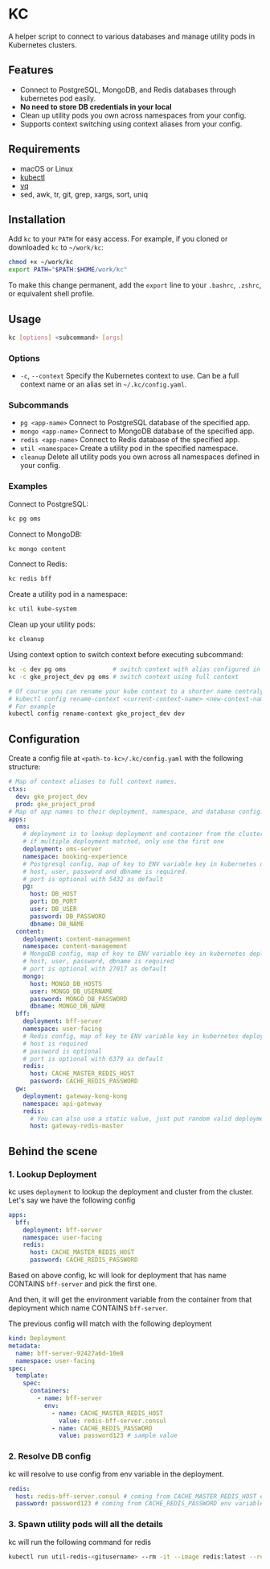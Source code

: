 # KC

A helper script to connect to various databases and manage utility pods in Kubernetes clusters.

## Features
- Connect to PostgreSQL, MongoDB, and Redis databases through kubernetes pod easily.
- **No need to store DB credentials in your local**
- Clean up utility pods you own across namespaces from your config.
- Supports context switching using context aliases from your config.

## Requirements
- macOS or Linux
- [kubectl](https://kubernetes.io/docs/tasks/tools/)
- [yq](https://github.com/mikefarah/yq)
- sed, awk, tr, git, grep, xargs, sort, uniq

## Installation

Add `kc` to your `PATH` for easy access. For example, if you cloned or downloaded `kc` to `~/work/kc`:

```sh
chmod +x ~/work/kc
export PATH="$PATH:$HOME/work/kc"
```

To make this change permanent, add the `export` line to your `.bashrc`, `.zshrc`, or equivalent shell profile.

## Usage

```sh
kc [options] <subcommand> [args]
```

### Options
- `-c`, `--context`  Specify the Kubernetes context to use. Can be a full context name or an alias set in `~/.kc/config.yaml`.

### Subcommands
- `pg <app-name>`      Connect to PostgreSQL database of the specified app.
- `mongo <app-name>`   Connect to MongoDB database of the specified app.
- `redis <app-name>`   Connect to Redis database of the specified app.
- `util <namespace>`   Create a utility pod in the specified namespace.
- `cleanup`            Delete all utility pods you own across all namespaces defined in your config.

### Examples

Connect to PostgreSQL:
```sh
kc pg oms
```

Connect to MongoDB:
```sh
kc mongo content
```

Connect to Redis:
```sh
kc redis bff
```

Create a utility pod in a namespace:
```sh
kc util kube-system
```

Clean up your utility pods:
```sh
kc cleanup
```

Using context option to switch context before executing subcommand:
```sh
kc -c dev pg oms             # switch context with alias configured in .kc/config.yaml
kc -c gke_project_dev pg oms # switch context using full context

# Of course you can rename your kube context to a shorter name centraly using the following command
# kubectl config rename-context <current-context-name> <new-context-name>
# For example
kubectl config rename-context gke_project_dev dev
```

## Configuration

Create a config file at `<path-to-kc>/.kc/config.yaml` with the following structure:

```yaml
# Map of context aliases to full context names.
ctxs:
  dev: gke_project_dev
  prod: gke_project_prod
# Map of app names to their deployment, namespace, and database config.
apps:
  oms:
    # deployment is to lookup deployment and container from the cluster.
    # if multiple deployment matched, only use the first one
    deployment: oms-server
    namespace: booking-experience
    # Postgresql config, map of key to ENV variable key in kubernetes deployment
    # host, user, password and dbname is required. 
    # port is optional with 5432 as default
    pg:
      host: DB_HOST
      port: DB_PORT
      user: DB_USER
      password: DB_PASSWORD
      dbname: DB_NAME
  content:
    deployment: content-management
    namespace: content-management
    # MongoDB config, map of key to ENV variable key in kubernetes deployment.
    # host, user, password, dbname is required
    # port is optional with 27017 as default
    mongo:
      host: MONGO_DB_HOSTS
      user: MONGO_DB_USERNAME
      password: MONGO_DB_PASSWORD
      dbname: MONGO_DB_NAME
  bff:
    deployment: bff-server
    namespace: user-facing
    # Redis config, map of key to ENV variable key in kubernetes deployment.
    # host is required
    # password is optional
    # port is optional with 6379 as default
    redis:
      host: CACHE_MASTER_REDIS_HOST
      password: CACHE_REDIS_PASSWORD
  gw:
    deployment: gateway-kong-kong
    namespace: api-gateway
    redis:
      # You can also use a static value, just put random valid deployment and namespace.
      host: gateway-redis-master
```

## Behind the scene
### 1. Lookup Deployment
kc uses `deployment` to lookup the deployment and cluster from the cluster. Let's say we have the following config
```yaml
apps:
  bff:
    deployment: bff-server
    namespace: user-facing
    redis:
      host: CACHE_MASTER_REDIS_HOST
      password: CACHE_REDIS_PASSWORD
```
Based on above config, kc will look for deployment that has name CONTAINS `bff-server` and pick the first one.

And then, it will get the environment variable from the container from that deployment which name CONTAINS `bff-server`.

The previous config will match with the following deployment
```yaml
kind: Deployment
metadata:
  name: bff-server-92427a6d-10e8
  namespace: user-facing
spec:
  template:
    spec:
      containers:
        - name: bff-server
          env:
            - name: CACHE_MASTER_REDIS_HOST
              value: redis-bff-server.consul
            - name: CACHE_REDIS_PASSWORD
              value: password123 # sample value
```
### 2. Resolve DB config
kc will resolve to use config from env variable in the deployment.
```yaml
redis:
  host: redis-bff-server.consul # coming from CACHE_MASTER_REDIS_HOST env variable
  password: password123 # coming from CACHE_REDIS_PASSWORD env variable
```
### 3. Spawn utility pods will all the details
kc will run the following command for redis
```bash
kubectl run util-redis-<gitusername> --rm -it --image redis:latest --restart Never -n $ns --env REDISCLI_AUTH=password123 -- redis-cli -c -h redis-bff-server.consul -p 6379
```